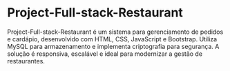 # Project-Full-stack-Restaurant
Project-Full-stack-Restaurant é um sistema para gerenciamento de pedidos e cardápio, desenvolvido com HTML, CSS, JavaScript e Bootstrap. Utiliza MySQL para armazenamento e implementa criptografia para segurança. A solução é responsiva, escalável e ideal para modernizar a gestão de restaurantes.
